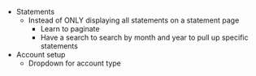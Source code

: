 




- Statements
    - Instead of ONLY displaying all statements on a statement page
        - Learn to paginate
        - Have a search to search by month and year to pull up specific statements
- Account setup
    - Dropdown for account type